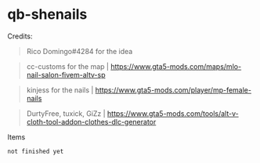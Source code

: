 # qb-shenails
Credits:
> Rico Domingo#4284 for the idea

> cc-customs for the map | https://www.gta5-mods.com/maps/mlo-nail-salon-fivem-altv-sp

> kinjess for the nails | https://www.gta5-mods.com/player/mp-female-nails

> DurtyFree, tuxick, GiZz | https://www.gta5-mods.com/tools/alt-v-cloth-tool-addon-clothes-dlc-generator

Items
```
not finished yet
```

